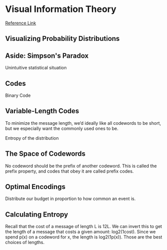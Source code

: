 # Visual Information Theory

[Reference Link](http://colah.github.io/posts/2015-09-Visual-Information/)

## Visualizing Probability Distributions

## Aside: Simpson's Paradox

Unintuitive statistical situation

## Codes

Binary Code

## Variable-Length Codes

To minimize the message length, we’d ideally like all codewords to be short, but we especially want the commonly used ones to be.

Entropy of the distribution

## The Space of Codewords

No codeword should be the prefix of another codeword. This is called the prefix property, and codes that obey it are called prefix codes.

## Optimal Encodings

Distribute our budget in proportion to how common an event is.

## Calculating Entropy

Recall that the cost of a message of length L is 12L. We can invert this to get the length of a message that costs a given amount: log2(1cost). Since we spend p(x) on a codeword for x, the length is log2(1p(x)). Those are the best choices of lengths.
